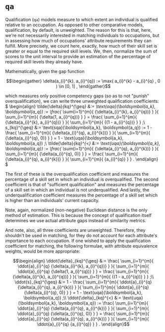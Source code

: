 # `qa`
Qualification (`qa`) models measure to which extent an individual is qualified relative to an occupation. As opposed to other comparative models, qualification, by default, is unweighted. The reason for this is that, here, we're not necessarily interested in matching individuals to occupations, but in assessing how much of occupations' attribute requirements they can fulfill. More precisely, we count here, exactly, how much of their skill set is greater or equal to the required skill levels. We, then, normalize the sum of scores to the unit interval to provide an estimation of the percentage of required skill levels they already have.

Mathematically, given the gap function
```math
\begin{gather}
    \delta(a_{i}^{k}, a_{i}^{q}) :=
    \max(
    a_{i}^{k} - a_{i}^{q}
    , 0
    )
    \in [0, 1]
    ,
\end{gather}
```
which measures only positive competency gaps (so as to not "punish" overqualification), we can write three unweighted qualification coefficients:
$
\begin{align}
    \tilde{\delta}_{kq}^{\geq} 
    &:=
    \text{oqa}(\boldsymbol{a_k}, \boldsymbol{a_q}) :=
    \frac{
    \sum_{i=1}^{m}{
    {\delta(a_{i}^{k}, a_{i}^{q})}
    }
    }{
    \sum_{i=1}^{m}{
    {\delta(1, a_{i}^{q})}
    }
    } =
    \frac{
    \sum_{i=1}^{m}{
    {\delta(a_{i}^{k}, a_{i}^{q})}
    }
    }{
    \sum_{i=1}^{m}{
    {(1 - a_{i}^{q})}
    }
    }
    ;\\
    s_{kq}^{\geq}
    &:=
    \text{sqa}(\boldsymbol{a_k}, \boldsymbol{a_q}) :=
    1 -
    \frac{
    \sum_{i=1}^{m}{
    {\delta(a_{i}^{q}, a_{i}^{k})}
    }
    }{
    \sum_{i=1}^{m}{
    {\delta(a_{i}^{q}, 0)}
    }
    } =
    1 - \text{uqa}(\boldsymbol{a_k}, \boldsymbol{a_q})
    ;\\
    \tilde{\delta}_{kq}^{<}
    &:=
    \text{uqa}(\boldsymbol{a_k}, \boldsymbol{a_q}) :=
    \frac{
    \sum_{i=1}^{m}{
    {\delta(a_{i}^{q}, a_{i}^{k})}
    }
    }{
    \sum_{i=1}^{m}{
    {\delta(a_{i}^{q}, 0)}
    }
    } =
    \frac{
    \sum_{i=1}^{m}{
    {\delta(a_{i}^{q}, a_{i}^{k})}
    }
    }{
    \sum_{i=1}^{m}{
    {a_{i}^{q}}
    }
    }
    .
\end{align}
$

The first of these is the overqualification coefficient and measures the percentage of a skill set in which an individual is overqualified. The second coefficient is that of "sufficient qualification" and measures the percentage of a skill set in which an individual is not underqualified. And lastly, the underqualification coefficient measures the percentage of a skill set which is higher than an individuals' current capacity.

Note, again, normalized (non-negative) Euclidean distance is the only method of estimation. This is because the concept of qualification itself determines we use actual attribute gaps instead of similarity metrics.

And note, also, all three coefficients are unweighted. Therefore, they shouldn't be used in matching, for they do not account for each attribute's importance to each occupation. If one wished to apply the qualification coefficient for matching, the following formulae, with attribute equivalence weights, would be more appropriate:
```math
\begin{align}
    \ddot{\delta}_{kq}^{\geq} 
    &:=
    \frac{
    \sum_{i=1}^{m}{
    \ddot{a}_{i}^{q}
    {\delta(a_{i}^{k}, a_{i}^{q})}
    }
    }{
    \sum_{i=1}^{m}{
    \ddot{a}_{i}^{q}
    {\delta(1, a_{i}^{q})}
    }
    } =
    \frac{
    \sum_{i=1}^{m}{
    {\delta(a_{i}^{k}, a_{i}^{q})}
    }
    }{
    \sum_{i=1}^{m}{
    {(1 - a_{i}^{q})}
    }
    }
    ;\\
    \ddot{s}_{kq}^{\geq}
    &:=
    1 -
    \frac{
    \sum_{i=1}^{m}{
    \ddot{a}_{i}^{q}
    {\delta(a_{i}^{q}, a_{i}^{k})}
    }
    }{
    \sum_{i=1}^{m}{
    \ddot{a}_{i}^{q}
    {\delta(a_{i}^{q}, 0)}
    }
    } =
    1 - \text{uqa}(\boldsymbol{a_k}, \boldsymbol{a_q})
    ;\\
    \ddot{\delta}_{kq}^{<}
    &:=
    \text{uqa}(\boldsymbol{a_k}, \boldsymbol{a_q}) :=
    \frac{
    \sum_{i=1}^{m}{
    \ddot{a}_{i}^{q}
    {\delta(a_{i}^{q}, a_{i}^{k})}
    }
    }{
    \sum_{i=1}^{m}{
    \ddot{a}_{i}^{q}
    {\delta(a_{i}^{q}, 0)}
    }
    } =
    \frac{
    \sum_{i=1}^{m}{
    \ddot{a}_{i}^{q}
    {\delta(a_{i}^{q}, a_{i}^{k})}
    }
    }{
    \sum_{i=1}^{m}{
    \ddot{a}_{i}^{q}
    {a_{i}^{q}}
    }
    }
    .
\end{align}
```